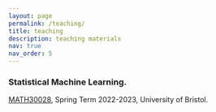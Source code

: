 ```yaml
---
layout: page
permalink: /teaching/
title: teaching
description: teaching materials
nav: true
nav_order: 5
---
```


### Statistical Machine Learning.
[MATH30028](https://www.bristol.ac.uk/unit-programme-catalogue/UnitDetails.jsa;jsessionid=B11F192EDE66D7A00796888267B56A0A?ayrCode=22%2F23&unitCode=MATH30028), Spring Term 2022-2023, University of Bristol.
